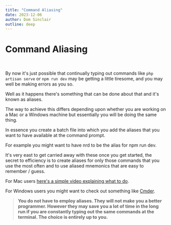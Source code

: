 ```yaml
---
title: "Command Aliasing"
date: 2023-12-06
author: Dom Sinclair
outline: deep
---
```


# Command Aliasing

<br>

By now it's just possible that continually typing out commands like `php artisan serve` or `npm run dev` may be getting a little tiresome, and you may well be making errors as you so.

Well as it happens there's something that can be done about that and it's known as aliases.

The way to achieve this differs depending upon whether you are working on a Mac or a Windows machine but essentially you will be doing the same thing.

In essence you create a batch file into which you add the aliases that you want to have available at the command prompt.

For example you might want to have nrd to be the alias for npm run dev.

It's very east to get carried away with these once you get started, the secret to efficiency is to create aliases for only those commands that you use the most often and to use aliased mnemonics that are easy to remember / guess.

For Mac users [here's a simple video explaining what to do](https://www.youtube.com/watch?v=iOGqms6BizE).

For Windows users you might want to check out something like [Cmder](https://cmder.app/).

> <strong>You do not have to employ aliases. They will not make you a better programmer. However they may save you a lot of time in the long run if you are constantly typing out the same commands at the terminal. The choice is entirely up to you. </strong>

